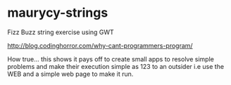 maurycy-strings
===============

Fizz Buzz string exercise using GWT

http://blog.codinghorror.com/why-cant-programmers-program/

How true... this shows it pays off to create small apps to resolve simple problems and make their execution simple as 123 to an outsider i.e use the WEB and a simple web page to make it run.
